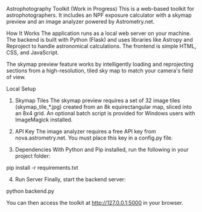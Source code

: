 Astrophotography Toolkit (Work in Progress)
This is a web-based toolkit for astrophotographers. It includes an NPF exposure calculator with a skymap preview and an image analyzer powered by Astrometry.net.

How It Works
The application runs as a local web server on your machine. The backend is built with Python (Flask) and uses libraries like Astropy and Reproject to handle astronomical calculations. The frontend is simple HTML, CSS, and JavaScript.

The skymap preview feature works by intelligently loading and reprojecting sections from a high-resolution, tiled sky map to match your camera's field of view.

Local Setup
1. Skymap Tiles
The skymap preview requires a set of 32 image tiles (skymap_tile_*.jpg) created from an 8k equirectangular map, sliced into an 8x4 grid. An optional batch script is provided for Windows users with ImageMagick installed.

2. API Key
The image analyzer requires a free API key from nova.astrometry.net. You must place this key in a config.py file.

3. Dependencies
With Python and Pip installed, run the following in your project folder:

pip install -r requirements.txt

4. Run Server
Finally, start the backend server:

python backend.py

You can then access the toolkit at http://127.0.0.1:5000 in your browser.